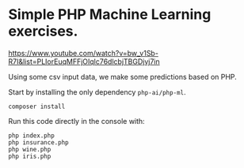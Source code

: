 # Simple PHP Machine Learning exercises.

https://www.youtube.com/watch?v=bw_v1Sb-R7I&list=PLIorEuqMFFjOIqlc76dlcbjTBGDjvj7in

Using some csv input data, we make some predictions based on PHP.

Start by installing the only dependency `php-ai/php-ml`.

```
composer install
```

Run this code directly in the console with:

```
php index.php
php insurance.php
php wine.php
php iris.php
```

